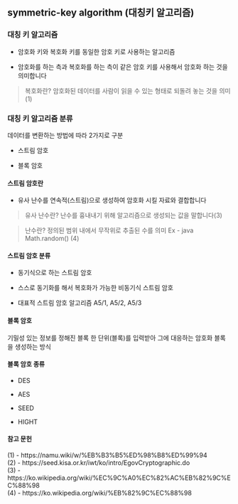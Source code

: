 ## symmetric-key algorithm (대칭키 알고리즘) ##

<h3>대칭 키 알고리즘</h3>

- 암호화 키와 복호화 키를 동일한 암호 키로 사용하는 알고리즘

- 암호화를 하는 측과 복호화를 하는 측이 같은 암호 키를 사용해서 암호화 하는 것을 의미합니다

> 복호화란? 암호화된 데이터를 사람이 읽을 수 있는 형태로 되돌려 놓는 것을 의미(1)


<h3>대칭 키 알고리즘 분류</h3>

데이터를 변환하는 방법에 따라 2가지로 구분

- 스트림 암호

- 블록 암호

<h4>스트림 암호란</h4>

-	유사 난수를 연속적(스트림)으로 생성하여 암호화 시킬 자료와 결합합니다

> 유사 난수란? 난수를 흉내내기 위해 알고리즘으로 생성되는 값을 말합니다(3)
  
> 난수란? 정의된 범위 내에서 무작위로 추출된 수를 의미 
> Ex - java Math.random() (4)


<h4>스트림 암호 분류</h4>

- 동기식으로 하는 스트림 암호

- 스스로 동기화를 해서 복호화가 가능한 비동기식 스트림 암호

- 대표적 스트림 암호 알고리즘 A5/1, A5/2, A5/3


<h4>블록 암호</h4>

기밀성 있는 정보를 정해진 블록 한 단위(블록)를 입력받아 그에 대응하는 암호화 블록을 생성하는 방식

<h4>블록 암호 종류</h4>

- DES

- AES

- SEED

- HIGHT


<h4>참고 문헌</h4>
(1) - https://namu.wiki/w/%EB%B3%B5%ED%98%B8%ED%99%94 <br>
(2) - https://seed.kisa.or.kr/iwt/ko/intro/EgovCryptographic.do <br>
(3) - https://ko.wikipedia.org/wiki/%EC%9C%A0%EC%82%AC%EB%82%9C%EC%88%98 <br>
(4) - https://ko.wikipedia.org/wiki/%EB%82%9C%EC%88%98 <br>
